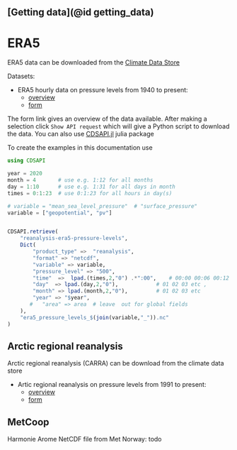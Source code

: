 
## [Getting data](@id getting_data)
# ERA5 

ERA5 data can be downloaded from the [Climate Data Store](https://cds.climate.copernicus.eu/#!/home)

Datasets: 

* ERA5 hourly data on pressure levels from 1940 to present:
  * [overview](https://cds.climate.copernicus.eu/cdsapp#!/dataset/reanalysis-era5-pressure-levels?tab=overview)
  * [form](https://cds.climate.copernicus.eu/cdsapp#!/dataset/reanalysis-era5-pressure-levels?tab=form)



The form link gives an overview of the data available. After making a selection click `Show API request` which will give a Python script to download the data. You can also use [CDSAPI.jl](https://github.com/JuliaClimate/CDSAPI.jl) julia package

To create the examples in this documentation use

```julia 
using CDSAPI 

year = 2020
month = 4       # use e.g. 1:12 for all months
day = 1:10      # use e.g. 1:31 for all days in month
times = 0:1:23  # use 0:1:23 for all hours in day(s)

# variable = "mean_sea_level_pressure"  # "surface_pressure"
variable = ["geopotential", "pv"]


CDSAPI.retrieve(
    "reanalysis-era5-pressure-levels",
    Dict(    
        "product_type" =>  "reanalysis",
        "format" => "netcdf",
        "variable" => variable,
        "pressure_level" => "500",
        "time"  =>  lpad.(times,2,"0") .*":00",    # 00:00 00:06 00:12 etc 
        "day"  => lpad.(day,2,"0"),            # 01 02 03 etc ,
        "month" => lpad.(month,2,"0"),         # 01 02 03 etc
        "year" => "$year",
       #   "area" => area  # leave  out for global fields
    ),
    "era5_pressure_levels_$(join(variable,"_")).nc"
)

```

## Arctic regional reanalysis 

Arctic regional reanalysis (CARRA) can be download from the climate data store 

* Artic regional reanalysis on pressure levels from 1991 to present: 
  * [overview](https://cds.climate.copernicus.eu/cdsapp#!/dataset/reanalysis-carra-pressure-levels?tab=overview)
  * [form](https://cds.climate.copernicus.eu/cdsapp#!/dataset/reanalysis-carra-pressure-levels?tab=form)


## MetCoop

Harmonie Arome NetCDF file from Met Norway: 
todo